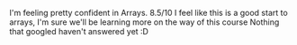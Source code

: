 I'm feeling pretty confident in Arrays. 8.5/10
I feel like this is a good start to arrays, I'm sure we'll be learning more on the way of this course
Nothing that googled haven't answered yet :D
